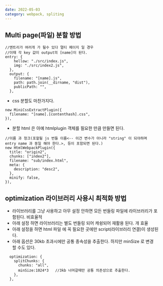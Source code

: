 ```yaml
---
date: 2022-05-03
category: webpack, spliting
---
```


## Multi page(파일) 분할 방법

```
//엔트리가 여러개 가 될수 있다 멀티 페이지 일 경우
//이때 각 key 값이 output의 [name]이 된다.
entry: {
    hellow: "./src/index.js",
    img: "./src/index2.js",
  },
  output: {
    filename: "[name].js",
    path: path.join(__dirname, "dist"),
    publicPath: "",
  },
```

- css 분할도 마찬가지다.

```
new MiniCssExtractPlugin({
  filename: "[name].[contenthash].css",
}),
```

- 분할 html 은 아예 htmlplugin 객체를 필요한 만큼 만들면 된다.

```
//이름 과 청크(포할될 js 번들 이름<-- 이건 변수가 아니라 "string" 이 되야하며 entry name 과 동일 해야 한다.>, 등이 포함되면 된다.)
new HtmlWebpackPlugin({
  title: "origin2",
  chunks: ["index2"],
  filename: "sub/index.html",
  meta: {
    description: "desc2",
  },
  minify: false,
}),
```

## optimization 라이브러리 사용시 최적화 방법

- 라이브러리를 그냥 사용하고 아무 설정 안하면 모든 번들링 파일에 라이브러리가 포함된다. 비효율적
- 아래 설정 하면 라이브러리는 별도 번들링 되어 캐슁되어 재활용 된다. 개 효율
- 아래 설정을 하면 html 파일 에 꼭 필요한 곳에만 script(라이브러리 연결)이 생성된다.
- 아래 옵션은 30kb 초과시에만 공통 종속성을 추출한다. 하지만 minSize 로 변경 할 수도 있다.

```
  optimization: {
    splitChunks: {
      chunks: "all",
      minSize:1024*3   //3kb 너머갈때만 공통 의존성으로 추출한다.
    },
  },
```
